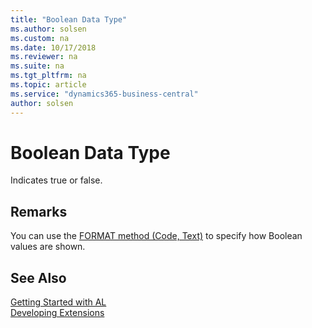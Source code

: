 ```yaml
---
title: "Boolean Data Type"
ms.author: solsen
ms.custom: na
ms.date: 10/17/2018
ms.reviewer: na
ms.suite: na
ms.tgt_pltfrm: na
ms.topic: article
ms.service: "dynamics365-business-central"
author: solsen
---
```

[//]: # (START>DO_NOT_EDIT)
[//]: # (IMPORTANT:Do not edit any of the content between here and the END>DO_NOT_EDIT.)
[//]: # (Any modifications should be made in the .xml files in the ModernDev repo.)
# Boolean Data Type
Indicates true or false.



[//]: # (IMPORTANT: END>DO_NOT_EDIT)

## Remarks 

You can use the [FORMAT method (Code, Text)](../../methods/devenv-format-method-code-text.md) to specify how Boolean values are shown.

## See Also
[Getting Started with AL](../../devenv-get-started.md)  
[Developing Extensions](../../devenv-dev-overview.md)  